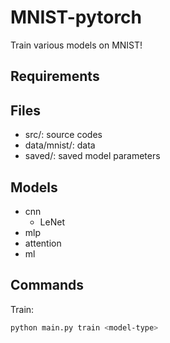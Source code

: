 # MNIST-pytorch

Train various models on MNIST!

## Requirements

## Files

+ src/: source codes
+ data/mnist/: data
+ saved/: saved model parameters

## Models

+ cnn
  + LeNet
+ mlp
+ attention
+ ml

## Commands

Train:

```sh
python main.py train <model-type>
```
